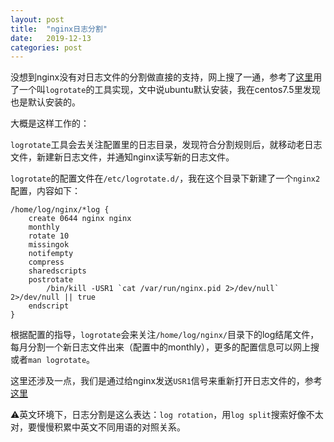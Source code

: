 ```yaml
---
layout: post
title:  "nginx日志分割"
date:   2019-12-13
categories: post
---
```


没想到nginx没有对日志文件的分割做直接的支持，网上搜了一通，参考了[这里](https://www.digitalocean.com/community/tutorials/how-to-configure-logging-and-log-rotation-in-nginx-on-an-ubuntu-vps)用了一个叫`logrotate`的工具实现，文中说ubuntu默认安装，我在centos7.5里发现也是默认安装的。

大概是这样工作的：

`logrotate`工具会去关注配置里的日志目录，发现符合分割规则后，就移动老日志文件，新建新日志文件，并通知nginx读写新的日志文件。

`logrotate`的配置文件在`/etc/logrotate.d/`，我在这个目录下新建了一个`nginx2`配置，内容如下：

```
/home/log/nginx/*log {
    create 0644 nginx nginx
    monthly
    rotate 10
    missingok
    notifempty
    compress
    sharedscripts
    postrotate
        /bin/kill -USR1 `cat /var/run/nginx.pid 2>/dev/null` 2>/dev/null || true
    endscript
}
```

根据配置的指导，`logrotate`会来关注`/home/log/nginx/`目录下的log结尾文件，每月分割一个新日志文件出来（配置中的monthly），更多的配置信息可以网上搜或者`man logrotate`。

这里还涉及一点，我们是通过给nginx发送`USR1`信号来重新打开日志文件的，参考[这里](https://www.nginx.com/resources/wiki/start/topics/examples/logrotation/)

:warning:英文环境下，日志分割是这么表达：`log rotation`，用`log split`搜索好像不太对，要慢慢积累中英文不同用语的对照关系。
